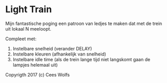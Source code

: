 # Light Train
Mijn fantastische poging een patroon van ledjes te maken dat met de trein uit lokaal N meeloopt.

Compleet met:
  1) Instelbare snelheid (verander DELAY)
  2) Instelbare kleuren (afhankelijk van snelheid) 
  3) Instelbare idle time (als de trein lange tijd niet langskomt gaan de lampjes helemaal uit)

Copyrigth 2017 (c) Cees Wolfs
